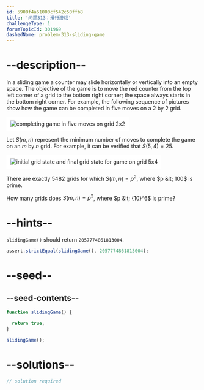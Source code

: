 ```yaml
---
id: 5900f4a61000cf542c50ffb8
title: '问题313：滑行游戏'
challengeType: 1
forumTopicId: 301969
dashedName: problem-313-sliding-game
---
```


# --description--

In a sliding game a counter may slide horizontally or vertically into an empty space. The objective of the game is to move the red counter from the top left corner of a grid to the bottom right corner; the space always starts in the bottom right corner. For example, the following sequence of pictures show how the game can be completed in five moves on a 2 by 2 grid.

<img class="img-responsive center-block" alt="completing game in five moves on grid 2x2" src="https://cdn.freecodecamp.org/curriculum/project-euler/sliding-game-1.gif" style="background-color: white; padding: 10px;" />

Let $S(m, n)$ represent the minimum number of moves to complete the game on an $m$ by $n$ grid. For example, it can be verified that $S(5, 4) = 25$.

<img class="img-responsive center-block" alt="initial grid state and final grid state for game on grid 5x4" src="https://cdn.freecodecamp.org/curriculum/project-euler/sliding-game-2.gif" style="background-color: white; padding: 10px;" />

There are exactly 5482 grids for which $S(m, n) = p^2$, where $p &lt; 100$ is prime.

How many grids does $S(m, n) = p^2$, where $p &lt; {10}^6$ is prime?

# --hints--

`slidingGame()` should return `2057774861813004`.

```js
assert.strictEqual(slidingGame(), 2057774861813004);
```

# --seed--

## --seed-contents--

```js
function slidingGame() {

  return true;
}

slidingGame();
```

# --solutions--

```js
// solution required
```
